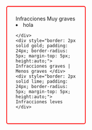 

<div style="display:flex; flex-direction: row; justify-content: space-around; ">
	<div style="border: 2px solid red; padding: 24px; border-radius: 5px;  margin-top: 5px; height:auto; width: 33%; "> Infracciones Muy graves 
		<li>hola</li>
		
		
	
	</div>
	<div style="border: 2px solid gold; padding: 24px; border-radius: 5px; margin-top: 5px;  height:auto;"> Infracciones graves | Menos graves </div>
	<div style="border: 2px solid lime; padding: 24px; border-radius: 5px; margin-top: 5px; height:auto;"> Infracciones leves </div>
</div>

